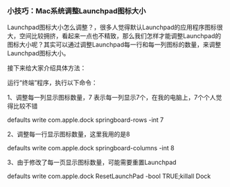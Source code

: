### 小技巧：Mac系统调整Launchpad图标大小

>
Launchpad图标大小怎么调整？，很多人觉得默认Launchpad的应用程序图标很大，空间比较拥挤，看起来一点也不精致，那么我们怎样才能调整Launchpad的图标大小呢？其实可以通过调整Launchpad每一行和每一列图标的数量，来调整Launchpad图标大小。

接下来给大家介绍具体方法：

运行“终端”程序，执行以下命令：

1、调整每一列显示图标数量，7 表示每一列显示7个，在我的电脑上，7个个人觉得比较不错

defaults write com.apple.dock springboard-rows -int 7

2、调整每一行显示图标数量，这里我用的是8

defaults write com.apple.dock springboard-columns -int 8

3、由于修改了每一页显示图标数量，可能需要重置Launchpad

defaults write com.apple.dock ResetLaunchPad -bool TRUE;killall Dock
>